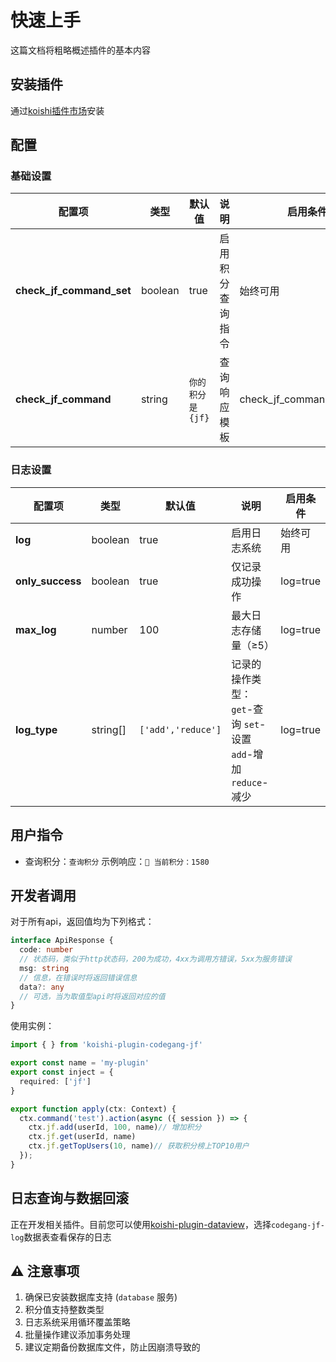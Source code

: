 # 快速上手
这篇文档将粗略概述插件的基本内容

## 安装插件

通过[koishi插件市场](https://koishi.chat/zh-CN/market/)安装

## 配置

### 基础设置
| 配置项 | 类型 | 默认值 | 说明 | 启用条件 |
|--------|------|--------|------|---------|
| **check_jf_command_set** | boolean | true | 启用积分查询指令 | 始终可用 |
| **check_jf_command** | string | `你的积分是{jf}` | 查询响应模板 | check_jf_command_set=true |

### 日志设置
| 配置项 | 类型 | 默认值 | 说明 | 启用条件 |
|--------|------|--------|------|---------|
| **log** | boolean | true | 启用日志系统 | 始终可用 |
| **only_success** | boolean | true | 仅记录成功操作 | log=true |
| **max_log** | number | 100 | 最大日志存储量（≥5） | log=true |
| **log_type** | string[] | `['add','reduce']` | 记录的操作类型：<br>`get`-查询 `set`-设置<br>`add`-增加 `reduce`-减少 | log=true |

## 用户指令
- 查询积分：`查询积分`
  示例响应：`🏅 当前积分：1580`

## 开发者调用


对于所有api，返回值均为下列格式：
```typescript
interface ApiResponse {
  code: number 
  // 状态码，类似于http状态码，200为成功，4xx为调用方错误，5xx为服务错误
  msg: string 
  // 信息，在错误时将返回错误信息
  data?: any 
  // 可选，当为取值型api时将返回对应的值
}
```
使用实例：
```typescript
import { } from 'koishi-plugin-codegang-jf'

export const name = 'my-plugin'
export const inject = {
  required: ['jf']
}

export function apply(ctx: Context) {
  ctx.command('test').action(async ({ session }) => {
    ctx.jf.add(userId, 100, name)// 增加积分
    ctx.jf.get(userId, name)
    ctx.jf.getTopUsers(10, name)// 获取积分榜上TOP10用户
  });
}

```

## 日志查询与数据回滚

正在开发相关插件。目前您可以使用[koishi-plugin-dataview](https://github.com/koishijs/koishi-plugin-dataview)，选择`codegang-jf-log`数据表查看保存的日志


## ⚠️ **注意事项**
1. 确保已安装数据库支持 (`database` 服务)
2. 积分值支持整数类型
3. 日志系统采用循环覆盖策略
4. 批量操作建议添加事务处理
5. 建议定期备份数据库文件，防止因崩溃导致的